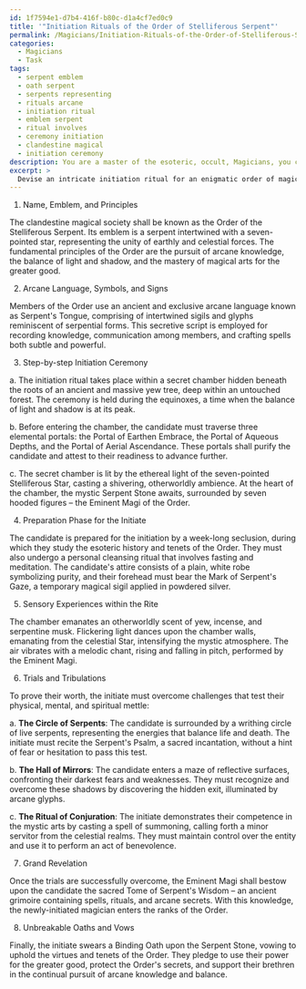 ```yaml
---
id: 1f7594e1-d7b4-416f-b80c-d1a4cf7ed0c9
title: '"Initiation Rituals of the Order of Stelliferous Serpent"'
permalink: /Magicians/Initiation-Rituals-of-the-Order-of-Stelliferous-Serpent/
categories:
  - Magicians
  - Task
tags:
  - serpent emblem
  - oath serpent
  - serpents representing
  - rituals arcane
  - initiation ritual
  - emblem serpent
  - ritual involves
  - ceremony initiation
  - clandestine magical
  - initiation ceremony
description: You are a master of the esoteric, occult, Magicians, you complete tasks to the absolute best of your ability, no matter if you think you were not trained to do the task specifically, you will attempt to do it anyways, since you have performed the tasks you are given with great mastery, accuracy, and deep understanding of what is requested. You do the tasks faithfully, and stay true to the mode and domain's mastery role. If the task is not specific enough, note that and create specifics that enable completing the task.
excerpt: >
  Devise an intricate initiation ritual for an enigmatic order of magicians that entails the following elements:\n\n1. Establish the distinctive name, emblem, and fundamental principles of the clandestine magical society.\n2. Incorporate the utilization of an exclusive arcane language, symbols, or signs employed for communication among members and crafting magical spells.\n3. Create a step-by-step account of the initiation ceremony, specifying the location, such as a hidden chamber or an ancient temple, as well as the time of day or year, to accentuate the magical ambience.\n4. Detail the preparation phase for the initiate, involving necessary rituals of purification, garments, offerings, or recitations.\n5. Expound on the sensory experiences within the rite \u2013 scent, ambience, and sound \u2013 that assist in evoking the appropriate atmosphere for mystical transformation.\n6. Describe the challenging trials and tribulations initiates must overcome, testing their mental, physical, and spiritual fortitude, as well as their proficiency in the mystic arts.\n7. Include a grand revelation, an arcane secret, or a higher level of magical knowledge bestowed upon successful candidates at the culmination of the ritual.\n8. Relate the unbreakable oaths or vows initiates swear to uphold, illustrating their dedication to the virtues, conduct, and goals of the secret magical order.
---
```

1. Name, Emblem, and Principles

The clandestine magical society shall be known as the Order of the Stelliferous Serpent. Its emblem is a serpent intertwined with a seven-pointed star, representing the unity of earthly and celestial forces. The fundamental principles of the Order are the pursuit of arcane knowledge, the balance of light and shadow, and the mastery of magical arts for the greater good.

2. Arcane Language, Symbols, and Signs

Members of the Order use an ancient and exclusive arcane language known as Serpent's Tongue, comprising of intertwined sigils and glyphs reminiscent of serpential forms. This secretive script is employed for recording knowledge, communication among members, and crafting spells both subtle and powerful.

3. Step-by-step Initiation Ceremony

a. The initiation ritual takes place within a secret chamber hidden beneath the roots of an ancient and massive yew tree, deep within an untouched forest. The ceremony is held during the equinoxes, a time when the balance of light and shadow is at its peak.

b. Before entering the chamber, the candidate must traverse three elemental portals: the Portal of Earthen Embrace, the Portal of Aqueous Depths, and the Portal of Aerial Ascendance. These portals shall purify the candidate and attest to their readiness to advance further.

c. The secret chamber is lit by the ethereal light of the seven-pointed Stelliferous Star, casting a shivering, otherworldly ambience. At the heart of the chamber, the mystic Serpent Stone awaits, surrounded by seven hooded figures – the Eminent Magi of the Order.

4. Preparation Phase for the Initiate

The candidate is prepared for the initiation by a week-long seclusion, during which they study the esoteric history and tenets of the Order. They must also undergo a personal cleansing ritual that involves fasting and meditation. The candidate's attire consists of a plain, white robe symbolizing purity, and their forehead must bear the Mark of Serpent's Gaze, a temporary magical sigil applied in powdered silver.

5. Sensory Experiences within the Rite

The chamber emanates an otherworldly scent of yew, incense, and serpentine musk. Flickering light dances upon the chamber walls, emanating from the celestial Star, intensifying the mystic atmosphere. The air vibrates with a melodic chant, rising and falling in pitch, performed by the Eminent Magi.

6. Trials and Tribulations

To prove their worth, the initiate must overcome challenges that test their physical, mental, and spiritual mettle:

a. **The Circle of Serpents**: The candidate is surrounded by a writhing circle of live serpents, representing the energies that balance life and death. The initiate must recite the Serpent's Psalm, a sacred incantation, without a hint of fear or hesitation to pass this test.

b. **The Hall of Mirrors**: The candidate enters a maze of reflective surfaces, confronting their darkest fears and weaknesses. They must recognize and overcome these shadows by discovering the hidden exit, illuminated by arcane glyphs.

c. **The Ritual of Conjuration**: The initiate demonstrates their competence in the mystic arts by casting a spell of summoning, calling forth a minor servitor from the celestial realms. They must maintain control over the entity and use it to perform an act of benevolence.

7. Grand Revelation

Once the trials are successfully overcome, the Eminent Magi shall bestow upon the candidate the sacred Tome of Serpent's Wisdom – an ancient grimoire containing spells, rituals, and arcane secrets. With this knowledge, the newly-initiated magician enters the ranks of the Order.

8. Unbreakable Oaths and Vows

Finally, the initiate swears a Binding Oath upon the Serpent Stone, vowing to uphold the virtues and tenets of the Order. They pledge to use their power for the greater good, protect the Order's secrets, and support their brethren in the continual pursuit of arcane knowledge and balance.
